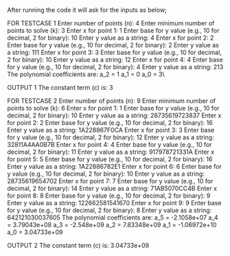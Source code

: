 After running the code it will ask for the inputs as below;


FOR TESTCASE 1
Enter number of points (n): 4
Enter minimum number of points to solve (k): 3
Enter x for point 1: 1
Enter base for y value (e.g., 10 for decimal, 2 for binary): 10
Enter y value as a string: 4
Enter x for point 2: 2
Enter base for y value (e.g., 10 for decimal, 2 for binary): 2
Enter y value as a string: 111
Enter x for point 3: 3
Enter base for y value (e.g., 10 for decimal, 2 for binary): 10
Enter y value as a string: 12
Enter x for point 4: 4
Enter base for y value (e.g., 10 for decimal, 2 for binary): 4
Enter y value as a string: 213
The polynomial coefficients are:
a_2 = 1
a_1 = 0
a_0 = 3\

OUTPUT 1
The constant term (c) is: 3



FOR TESTCASE 2
Enter number of points (n): 9
Enter minimum number of points to solve (k): 6
Enter x for point 1: 1
Enter base for y value (e.g., 10 for decimal, 2 for binary): 10
Enter y value as a string: 28735619723837
Enter x for point 2: 2
Enter base for y value (e.g., 10 for decimal, 2 for binary): 16
Enter y value as a string: 1A228867F0CA
Enter x for point 3: 3
Enter base for y value (e.g., 10 for decimal, 2 for binary): 12
Enter y value as a string: 32811A4AA0B7B
Enter x for point 4: 4
Enter base for y value (e.g., 10 for decimal, 2 for binary): 11
Enter y value as a string: 917978721331A
Enter x for point 5: 5
Enter base for y value (e.g., 10 for decimal, 2 for binary): 16
Enter y value as a string: 1A22886782E1
Enter x for point 6: 6
Enter base for y value (e.g., 10 for decimal, 2 for binary): 10
Enter y value as a string: 28735619654702
Enter x for point 7: 7
Enter base for y value (e.g., 10 for decimal, 2 for binary): 14
Enter y value as a string: 71AB5070CC4B
Enter x for point 8: 8
Enter base for y value (e.g., 10 for decimal, 2 for binary): 9
Enter y value as a string: 122662581541670
Enter x for point 9: 9
Enter base for y value (e.g., 10 for decimal, 2 for binary): 8
Enter y value as a string: 642121030037605
The polynomial coefficients are:
a_5 = -2.1058e+07
a_4 = 3.79043e+08
a_3 = -2.548e+09
a_2 = 7.83348e+09
a_1 = -1.06972e+10
a_0 = 3.04733e+09


OUTPUT 2
The constant term (c) is: 3.04733e+09

